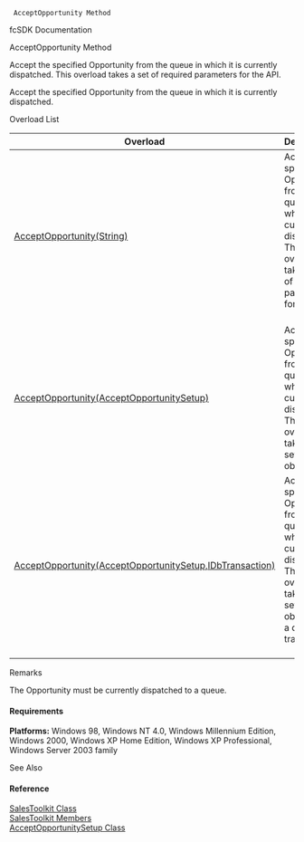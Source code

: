 ﻿     AcceptOpportunity Method                                                   

fcSDK Documentation

AcceptOpportunity Method

Accept the specified Opportunity from the queue in which it is currently dispatched. This overload takes a set of required parameters for the API.

Accept the specified Opportunity from the queue in which it is currently dispatched.

Overload List

| Overload | Description |
| --- | --- |
| [AcceptOpportunity(String)](FChoice.Toolkits.Clarify~FChoice.Toolkits.Clarify.Sales.SalesToolkit~AcceptOpportunity(String).md) | Accept the specified Opportunity from the queue in which it is currently dispatched. This overload takes a set of required parameters for the API.   |
| [AcceptOpportunity(AcceptOpportunitySetup)](FChoice.Toolkits.Clarify~FChoice.Toolkits.Clarify.Sales.SalesToolkit~AcceptOpportunity(AcceptOpportunitySetup).md) | Accept the specified Opportunity from the queue in which it is currently dispatched. This overload takes a setup object.   |
| [AcceptOpportunity(AcceptOpportunitySetup,IDbTransaction)](FChoice.Toolkits.Clarify~FChoice.Toolkits.Clarify.Sales.SalesToolkit~AcceptOpportunity(AcceptOpportunitySetup,IDbTransaction).md) | Accept the specified Opportunity from the queue in which it is currently dispatched. This overload takes a setup object and a database transaction.   |

Remarks

The Opportunity must be currently dispatched to a queue.

#### Requirements

**Platforms:** Windows 98, Windows NT 4.0, Windows Millennium Edition, Windows 2000, Windows XP Home Edition, Windows XP Professional, Windows Server 2003 family

See Also

#### Reference

[SalesToolkit Class](FChoice.Toolkits.Clarify~FChoice.Toolkits.Clarify.Sales.SalesToolkit.md)  
[SalesToolkit Members](FChoice.Toolkits.Clarify~FChoice.Toolkits.Clarify.Sales.SalesToolkit_members.md)  
[AcceptOpportunitySetup Class](FChoice.Toolkits.Clarify~FChoice.Toolkits.Clarify.Sales.AcceptOpportunitySetup.md)